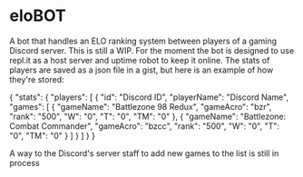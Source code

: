 # eloBOT
A bot that handles an ELO ranking system between players of a gaming Discord server.
This is still a WIP. For the moment the bot is designed to use repl.it as a host server and uptime robot to keep it online. The stats of players are saved as a json file in a gist, but here is an example of how they're stored:

{
  "stats": {
    "players": [
      {
        "id": "Discord ID",
        "playerName": "Discord Name",
        "games": [
          {
            "gameName": "Battlezone 98 Redux",
            "gameAcro": "bzr",
            "rank": "500",
            "W": "0",
            "T": "0",
            "TM": "0"
          },
          {
            "gameName": "Battlezone: Combat Commander",
            "gameAcro": "bzcc",
            "rank": "500",
            "W": "0",
            "T": "0",
            "TM": "0"
          }
        ]
      }
    ]
  }
}

A way to the Discord's server staff to add new games to the list is still in process
